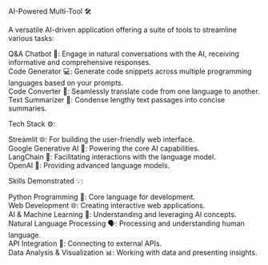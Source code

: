 AI-Powered Multi-Tool 🛠️

A versatile AI-driven application offering a suite of tools to streamline various tasks:

Q&A Chatbot 🤖: Engage in natural conversations with the AI, receiving informative and comprehensive responses.                          
Code Generator 💻: Generate code snippets across multiple programming languages based on your prompts.                                                      
Code Converter 🔄: Seamlessly translate code from one language to another.                                                            
Text Summarizer 📝: Condense lengthy text passages into concise summaries.                                                                  

Tech Stack ⚙️:

Streamlit 🌐: For building the user-friendly web interface.                                                    
Google Generative AI 🧠: Powering the core AI capabilities.                                    
LangChain 🔗: Facilitating interactions with the language model.                                                     
OpenAI 🤖: Providing advanced language models.                                            

Skills Demonstrated 💡: 

Python Programming 🐍: Core language for development.                                            
Web Development 🌐: Creating interactive web applications.                                                      
AI & Machine Learning 🤖: Understanding and leveraging AI concepts.                                  
Natural Language Processing 🗣️: Processing and understanding human language.                                                
API Integration 🔌: Connecting to external APIs.                                                                  
Data Analysis & Visualization 📊: Working with data and presenting insights.                                            







